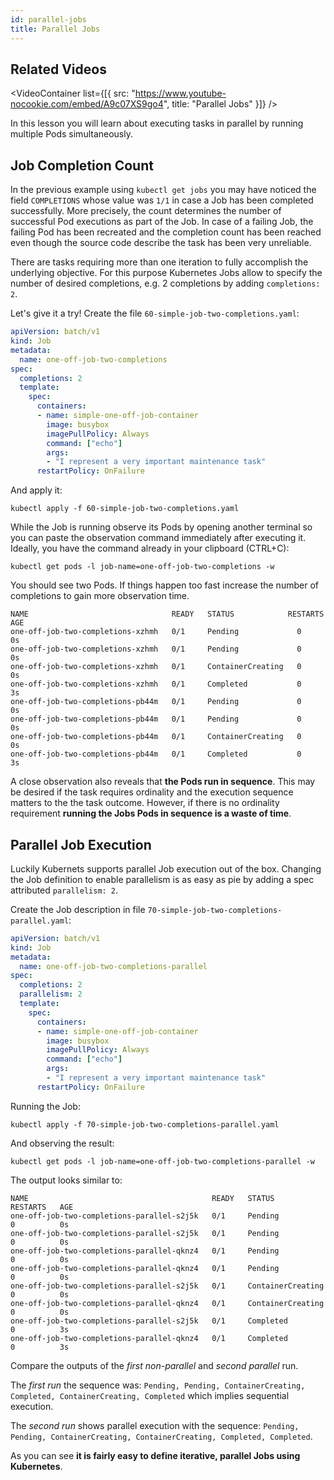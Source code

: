 ```yaml
---
id: parallel-jobs
title: Parallel Jobs
---
```


## Related Videos
<VideoContainer
  list={[{
   src: "https://www.youtube-nocookie.com/embed/A9c07XS9go4",
   title: "Parallel Jobs"
  }]}
/>

In this lesson you will learn about executing tasks in parallel by running multiple Pods simultaneously.

## Job Completion Count

In the previous example using `kubectl get jobs` you may have noticed the field `COMPLETIONS` whose value was `1/1` in case a Job has been completed successfully. More precisely, the count determines the number of successful Pod executions as part of the Job. In case of a failing Job, the failing Pod has been recreated and the completion count has been reached even though the source code describe the task has been very unreliable.

There are tasks requiring more than one iteration to fully accomplish the underlying objective. For this purpose Kubernetes Jobs allow to specify the number of desired completions, e.g. 2 completions by adding `completions: 2`.

Let's give it a try! Create the file `60-simple-job-two-completions.yaml`:

```yaml
apiVersion: batch/v1
kind: Job
metadata:
  name: one-off-job-two-completions
spec:
  completions: 2
  template:
    spec:
      containers:
      - name: simple-one-off-job-container
        image: busybox
        imagePullPolicy: Always
        command: ["echo"]
        args:
        - "I represent a very important maintenance task"
      restartPolicy: OnFailure
```

And apply it:

    kubectl apply -f 60-simple-job-two-completions.yaml

While the Job is running observe its Pods by opening another terminal so you can paste the observation command immediately after executing it. Ideally, you have the command already in your clipboard (CTRL+C):

    kubectl get pods -l job-name=one-off-job-two-completions -w

You should see two Pods. If things happen too fast increase the number of completions to gain more observation time.

    NAME                                READY   STATUS            RESTARTS   AGE
    one-off-job-two-completions-xzhmh   0/1     Pending             0          0s
    one-off-job-two-completions-xzhmh   0/1     Pending             0          0s
    one-off-job-two-completions-xzhmh   0/1     ContainerCreating   0          0s
    one-off-job-two-completions-xzhmh   0/1     Completed           0          3s
    one-off-job-two-completions-pb44m   0/1     Pending             0          0s
    one-off-job-two-completions-pb44m   0/1     Pending             0          0s
    one-off-job-two-completions-pb44m   0/1     ContainerCreating   0          0s
    one-off-job-two-completions-pb44m   0/1     Completed           0          3s

A close observation also reveals that **the Pods run in sequence**. This may be desired if the task requires ordinality and the execution sequence matters to the the task outcome. However, if there is no ordinality requirement **running the Jobs Pods in sequence is a waste of time**.

## Parallel Job Execution

Luckily Kubernets supports parallel Job execution out of the box. Changing the Job definition to enable parallelism is as easy as pie by adding a spec attributed `parallelism: 2`.

Create the Job description in file `70-simple-job-two-completions-parallel.yaml`:

```yaml
apiVersion: batch/v1
kind: Job
metadata:
  name: one-off-job-two-completions-parallel
spec:
  completions: 2
  parallelism: 2
  template:
    spec:
      containers:
      - name: simple-one-off-job-container
        image: busybox
        imagePullPolicy: Always
        command: ["echo"]
        args:
        - "I represent a very important maintenance task"
      restartPolicy: OnFailure
```

Running the Job:

    kubectl apply -f 70-simple-job-two-completions-parallel.yaml

And observing the result:

    kubectl get pods -l job-name=one-off-job-two-completions-parallel -w

The output looks similar to:

    NAME                                         READY   STATUS    RESTARTS   AGE
    one-off-job-two-completions-parallel-s2j5k   0/1     Pending             0          0s
    one-off-job-two-completions-parallel-s2j5k   0/1     Pending             0          0s
    one-off-job-two-completions-parallel-qknz4   0/1     Pending             0          0s
    one-off-job-two-completions-parallel-qknz4   0/1     Pending             0          0s
    one-off-job-two-completions-parallel-s2j5k   0/1     ContainerCreating   0          0s
    one-off-job-two-completions-parallel-qknz4   0/1     ContainerCreating   0          0s
    one-off-job-two-completions-parallel-s2j5k   0/1     Completed           0          3s
    one-off-job-two-completions-parallel-qknz4   0/1     Completed           0          3s

Compare the outputs of the *first non-parallel* and *second parallel* run.

The *first run* the sequence was: `Pending, Pending, ContainerCreating, Completed, ContainerCreating, Completed` which implies sequential execution.

The *second run* shows parallel execution with the sequence: `Pending, Pending, ContainerCreating, ContainerCreating, Completed, Completed`.

As you can see **it is fairly easy to define iterative, parallel Jobs using Kubernetes**.
